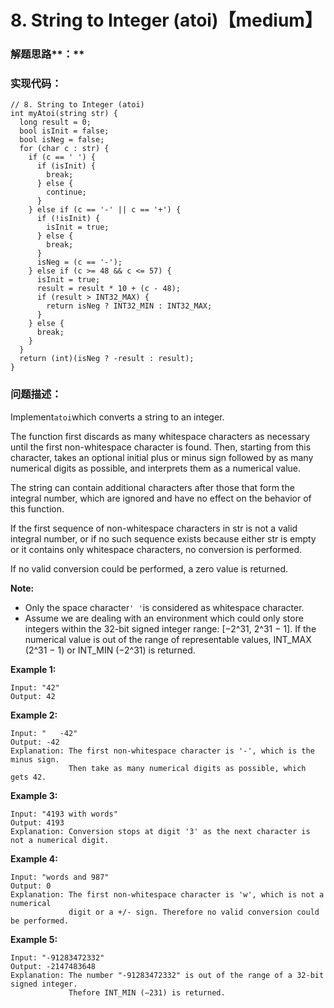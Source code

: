 # 8. String to Integer \(atoi\)【medium】

### 解题思路**：**



### 实现代码：

```
// 8. String to Integer (atoi)
int myAtoi(string str) {
  long result = 0;
  bool isInit = false;
  bool isNeg = false;
  for (char c : str) {
    if (c == ' ') {
      if (isInit) {
        break;
      } else {
        continue;
      }
    } else if (c == '-' || c == '+') {
      if (!isInit) {
        isInit = true;
      } else {
        break;
      }
      isNeg = (c == '-');
    } else if (c >= 48 && c <= 57) {
      isInit = true;
      result = result * 10 + (c - 48);
      if (result > INT32_MAX) { 
        return isNeg ? INT32_MIN : INT32_MAX;
      }
    } else {
      break;
    }
  }      
  return (int)(isNeg ? -result : result);
}
```

### 问题描述：

Implement`atoi`which converts a string to an integer.

The function first discards as many whitespace characters as necessary until the first non-whitespace character is found. Then, starting from this character, takes an optional initial plus or minus sign followed by as many numerical digits as possible, and interprets them as a numerical value.

The string can contain additional characters after those that form the integral number, which are ignored and have no effect on the behavior of this function.

If the first sequence of non-whitespace characters in str is not a valid integral number, or if no such sequence exists because either str is empty or it contains only whitespace characters, no conversion is performed.

If no valid conversion could be performed, a zero value is returned.

**Note:**

* Only the space character`' '`is considered as whitespace character.
* Assume we are dealing with an environment which could only store integers within the 32-bit signed integer range: \[−2^31,  2^31 − 1\]. If the numerical value is out of the range of representable values, INT\_MAX \(2^31 − 1\) or INT\_MIN \(−2^31\) is returned.

**Example 1:**

```
Input: "42"
Output: 42
```

**Example 2:**

```
Input: "   -42"
Output: -42
Explanation: The first non-whitespace character is '-', which is the minus sign.
             Then take as many numerical digits as possible, which gets 42.
```

**Example 3:**

```
Input: "4193 with words"
Output: 4193
Explanation: Conversion stops at digit '3' as the next character is not a numerical digit.
```

**Example 4:**

```
Input: "words and 987"
Output: 0
Explanation: The first non-whitespace character is 'w', which is not a numerical 
             digit or a +/- sign. Therefore no valid conversion could be performed.
```

**Example 5:**

```
Input: "-91283472332"
Output: -2147483648
Explanation: The number "-91283472332" is out of the range of a 32-bit signed integer.
             Thefore INT_MIN (−231) is returned.
```



